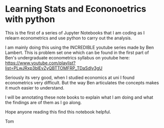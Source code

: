 # Learning Stats and Econonoetrics with python

This is the first of a series of Jupyter Notebooks that I am coding as I relearn econometrics and use python to carry out the analysis.

I am mainly doing this using the INCREDIBLE youtube series made by Ben Lambert. This is problem set one which can be found in the first part of Ben's undergraduate econometrics syllabus on youtube here: https://www.youtube.com/playlist?list=PLwJRxp3blEvZyQBTTOMFRP_TDaSdly3gU

Seriously its very good, when I studied economics at uni I found econometrics very difficult. But the way Ben articulates the concepts makes it much easier to understand.

I will be annotating these note books to explain what I am doing and what the findings are of them as I go along.

Hope anyone reading this find this notebook helpful.

Tom
